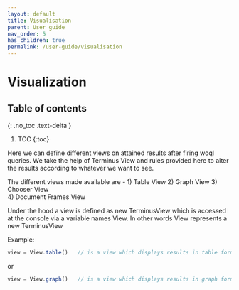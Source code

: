 ```yaml
---
layout: default
title: Visualisation
parent: User guide
nav_order: 5
has_children: true
permalink: /user-guide/visualisation
---
```


# Visualization

## Table of contents
{: .no_toc .text-delta }

1. TOC
{:toc}

Here we can define different views on attained results after firing woql queries. We take the help of Terminus View and rules provided here to alter the results according to whatever we want to see.

The different views made available are -
    1) Table View
    2) Graph View
    3) Chooser View   
    4) Document Frames View

Under the hood a view is defined as new TerminusView which is accessed at the console via a variable names View. In other words View represents a new TerminusView

Example:
```js
view = View.table()   // is a view which displays results in table format   
```
or

```js
view = View.graph()   // is a view which displays results in graph format   
```
